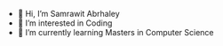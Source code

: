- 👋 Hi, I’m Samrawit Abrhaley
- 👀 I’m interested in Coding
- 🌱 I’m currently learning Masters in Computer Science
